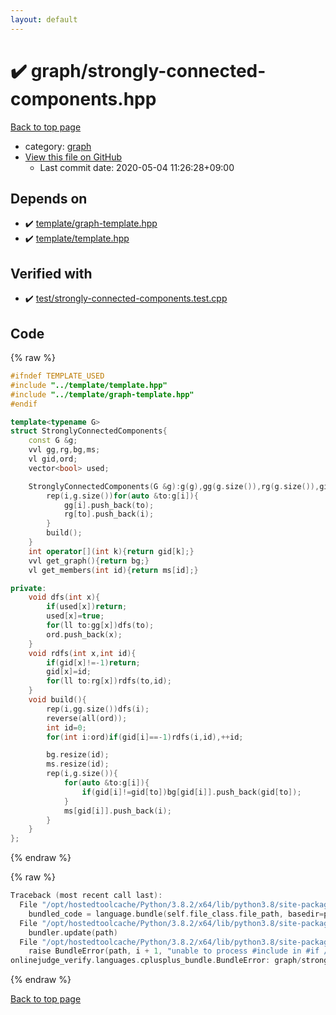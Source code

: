```yaml
---
layout: default
---
```


<!-- mathjax config similar to math.stackexchange -->
<script type="text/javascript" async
  src="https://cdnjs.cloudflare.com/ajax/libs/mathjax/2.7.5/MathJax.js?config=TeX-MML-AM_CHTML">
</script>
<script type="text/x-mathjax-config">
  MathJax.Hub.Config({
    TeX: { equationNumbers: { autoNumber: "AMS" }},
    tex2jax: {
      inlineMath: [ ['$','$'] ],
      processEscapes: true
    },
    "HTML-CSS": { matchFontHeight: false },
    displayAlign: "left",
    displayIndent: "2em"
  });
</script>

<script type="text/javascript" src="https://cdnjs.cloudflare.com/ajax/libs/jquery/3.4.1/jquery.min.js"></script>
<script src="https://cdn.jsdelivr.net/npm/jquery-balloon-js@1.1.2/jquery.balloon.min.js" integrity="sha256-ZEYs9VrgAeNuPvs15E39OsyOJaIkXEEt10fzxJ20+2I=" crossorigin="anonymous"></script>
<script type="text/javascript" src="../../assets/js/copy-button.js"></script>
<link rel="stylesheet" href="../../assets/css/copy-button.css" />


# :heavy_check_mark: graph/strongly-connected-components.hpp

<a href="../../index.html">Back to top page</a>

* category: <a href="../../index.html#f8b0b924ebd7046dbfa85a856e4682c8">graph</a>
* <a href="{{ site.github.repository_url }}/blob/master/graph/strongly-connected-components.hpp">View this file on GitHub</a>
    - Last commit date: 2020-05-04 11:26:28+09:00




## Depends on

* :heavy_check_mark: <a href="../template/graph-template.hpp.html">template/graph-template.hpp</a>
* :heavy_check_mark: <a href="../template/template.hpp.html">template/template.hpp</a>


## Verified with

* :heavy_check_mark: <a href="../../verify/test/strongly-connected-components.test.cpp.html">test/strongly-connected-components.test.cpp</a>


## Code

<a id="unbundled"></a>
{% raw %}
```cpp
#ifndef TEMPLATE_USED
#include "../template/template.hpp"
#include "../template/graph-template.hpp"
#endif

template<typename G>
struct StronglyConnectedComponents{
    const G &g;
    vvl gg,rg,bg,ms;
    vl gid,ord;
    vector<bool> used;

    StronglyConnectedComponents(G &g):g(g),gg(g.size()),rg(g.size()),gid(g.size(),-1),used(g.size()){
        rep(i,g.size())for(auto &to:g[i]){
            gg[i].push_back(to);
            rg[to].push_back(i);
        }
        build();
    }
    int operator[](int k){return gid[k];}
    vvl get_graph(){return bg;}
    vl get_members(int id){return ms[id];}

private:
    void dfs(int x){
        if(used[x])return;
        used[x]=true;
        for(ll to:gg[x])dfs(to);
        ord.push_back(x);
    }
    void rdfs(int x,int id){
        if(gid[x]!=-1)return;
        gid[x]=id;
        for(ll to:rg[x])rdfs(to,id);
    }
    void build(){
        rep(i,gg.size())dfs(i);
        reverse(all(ord));
        int id=0;
        for(int i:ord)if(gid[i]==-1)rdfs(i,id),++id;

        bg.resize(id);
        ms.resize(id);
        rep(i,g.size()){
            for(auto &to:g[i]){
                if(gid[i]!=gid[to])bg[gid[i]].push_back(gid[to]);
            }
            ms[gid[i]].push_back(i);
        }
    }
};
```
{% endraw %}

<a id="bundled"></a>
{% raw %}
```cpp
Traceback (most recent call last):
  File "/opt/hostedtoolcache/Python/3.8.2/x64/lib/python3.8/site-packages/onlinejudge_verify/docs.py", line 340, in write_contents
    bundled_code = language.bundle(self.file_class.file_path, basedir=pathlib.Path.cwd())
  File "/opt/hostedtoolcache/Python/3.8.2/x64/lib/python3.8/site-packages/onlinejudge_verify/languages/cplusplus.py", line 170, in bundle
    bundler.update(path)
  File "/opt/hostedtoolcache/Python/3.8.2/x64/lib/python3.8/site-packages/onlinejudge_verify/languages/cplusplus_bundle.py", line 281, in update
    raise BundleError(path, i + 1, "unable to process #include in #if / #ifdef / #ifndef other than include guards")
onlinejudge_verify.languages.cplusplus_bundle.BundleError: graph/strongly-connected-components.hpp: line 3: unable to process #include in #if / #ifdef / #ifndef other than include guards

```
{% endraw %}

<a href="../../index.html">Back to top page</a>

